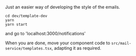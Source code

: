 Just an easier way of developing the style of the emails.

```
cd dev/template-dev
yarn
yarn start
```

and go to 'localhost:3000/notifications'

When you are done, move your component code to `src/mail-service/templates.tsx`, adapting it as required.

